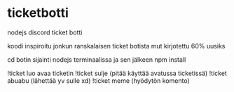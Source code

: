 # ticketbotti
nodejs discord ticket botti

koodi inspiroitu jonkun ranskalaisen ticket botista mut kirjotettu 60% uusiks

cd botin sijainti nodejs terminaalissa ja sen jälkeen npm install

!ticket luo <syy> avaa ticketin
  !ticket sulje (pitää käyttää avatussa ticketissä)
  !ticket abuabu (lähettää yv sulle xd)
  !ticket meme (hyödytön komento)
